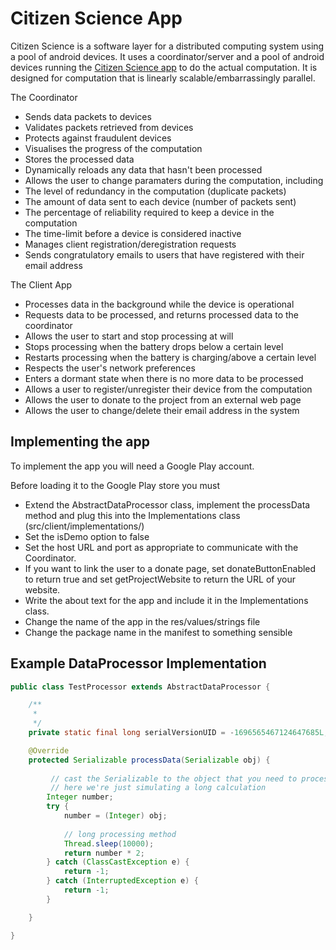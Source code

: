 # Citizen Science App

Citizen Science is a software layer for a distributed computing system using a pool of android devices. It uses a coordinator/server and a pool of android devices running the [Citizen Science app](https://github.com/Philip-Lawson/Client-App) to do the actual computation. It is designed for computation that is linearly scalable/embarrassingly parallel.

The Coordinator
* Sends data packets to devices
* Validates packets retrieved from devices
* Protects against fraudulent devices
* Visualises the progress of the computation
* Stores the processed data
* Dynamically reloads any data that hasn't been processed
* Allows the user to change paramaters during the computation, including  
 * The level of redundancy in the computation (duplicate packets)
 * The amount of data sent to each device (number of packets sent)
 * The percentage of reliability required to keep a device in the computation
 * The time-limit before a device is considered inactive
* Manages client registration/deregistration requests
* Sends congratulatory emails to users that have registered with their email address

The Client App
* Processes data in the background while the device is operational
* Requests data to be processed, and returns processed data to the coordinator
* Allows the user to start and stop processing at will
* Stops processing when the battery drops below a certain level
* Restarts processing when the battery is charging/above a certain level
* Respects the user's network preferences
* Enters a dormant state when there is no more data to be processed
* Allows a user to register/unregister their device from the computation
* Allows the user to donate to the project from an external web page
* Allows the user to change/delete their email address in the system

## Implementing the app
To implement the app you will need a Google Play account.

Before loading it to the Google Play store you must
* Extend the AbstractDataProcessor class, implement the processData method and plug this into the Implementations class (src/client/implementations/)
* Set the isDemo option to false
* Set the host URL and port as appropriate to communicate with the Coordinator.
* If you want to link the user to a donate page, set donateButtonEnabled to return true and set getProjectWebsite to return the URL of your website.
* Write the about text for the app and include it in the Implementations class.
* Change the name of the app in the res/values/strings file
* Change the package name in the manifest to something sensible

## Example DataProcessor Implementation

```Java
public class TestProcessor extends AbstractDataProcessor {

	/**
	 * 
	 */
	private static final long serialVersionUID = -1696565467124647685L;

	@Override
	protected Serializable processData(Serializable obj) {
    
         // cast the Serializable to the object that you need to process
         // here we're just simulating a long calculation
		Integer number;
		try {
			number = (Integer) obj;
			
			// long processing method
			Thread.sleep(10000);
			return number * 2;
		} catch (ClassCastException e) {
			return -1;
		} catch (InterruptedException e) {
			return -1;
		}

	}

}
```
